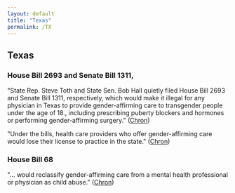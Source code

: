 ```yaml
---
layout: default
title: "Texas"
permalink: /TX
---
```


## Texas

### House Bill 2693 and Senate Bill 1311, 

"State Rep. Steve Toth and State Sen. Bob Hall quietly filed House Bill 2693 and Senate Bill 1311, respectively, which would make it illegal for any physician in Texas to provide gender-affirming care to transgender people under the age of 18., including prescribing puberty blockers and hormones or performing gender-affirming surgery." ([Chron](https://www.chron.com/politics/article/arkansas-anti-trans-bill-texas-16064413.php))

"Under the bills, health care providers who offer gender-affirming care would lose their license to practice in the state." ([Chron](https://www.chron.com/politics/article/arkansas-anti-trans-bill-texas-16064413.php))


### House Bill 68

"... would reclassify gender-affirming care from a mental health professional or physician as child abuse." ([Chron](https://www.chron.com/politics/article/arkansas-anti-trans-bill-texas-16064413.php))
